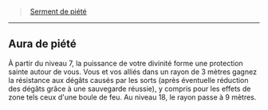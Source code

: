 ﻿---
!Generic
Id: paladin_piety_hd.md#aura-de-piété
ParentLink: paladin_piety_hd.md#serment-de-piété
Name: Aura de piété
ParentName: Serment de piété
NameLevel: 2
---
> [Serment de piété](hd_paladin_piety.md)

---

## Aura de piété

À partir du niveau 7, la puissance de votre divinité forme une protection sainte autour de vous. Vous et vos alliés dans un rayon de 3 mètres gagnez la résistance aux dégâts causés par les sorts (après éventuelle réduction des dégâts grâce à une sauvegarde réussie), y compris pour les effets de zone tels ceux d'une boule de feu. Au niveau 18, le rayon passe à 9 mètres.

